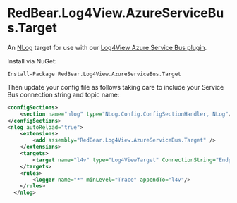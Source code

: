 # RedBear.Log4View.AzureServiceBus.Target
An [NLog](http://nlog-project.org/) target for use with our [Log4View Azure Service Bus plugin](https://github.com/RedBearSys/RedBear.Log4View.AzureServiceBus).

Install via NuGet:

```
Install-Package RedBear.Log4View.AzureServiceBus.Target
```

Then update your config file as follows taking care to include your Service Bus connection string and topic name:

```xml
<configSections>
	<section name="nlog" type="NLog.Config.ConfigSectionHandler, NLog"/>
</configSections>
<nlog autoReload="true">
	<extensions>
		<add assembly="RedBear.Log4View.AzureServiceBus.Target" />
	</extensions>
	<targets>
		<target name="l4v" type="Log4ViewTarget" ConnectionString="Endpoint=sb://xxxx.servicebus.windows.net/;SharedAccessKeyName=RootManageSharedAccessKey;SharedAccessKey=xxxx" Topic="l4v" />
	</targets>
	<rules>
		<logger name="*" minLevel="Trace" appendTo="l4v"/>
	</rules>
  </nlog>
```
